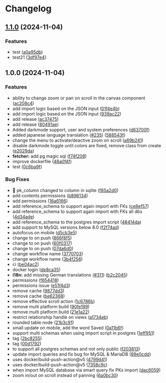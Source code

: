 # Changelog

## [1.1.0](https://github.com/guyb1/chartdb/compare/v1.0.0...v1.1.0) (2024-11-04)


### Features

* test ([a0a95db](https://github.com/guyb1/chartdb/commit/a0a95db3dbe47604ca5e87428e96c3fc541a3ac6))
* test21 ([3df97e4](https://github.com/guyb1/chartdb/commit/3df97e46b6e750e15690826651ac153a7cdab0ff))

## 1.0.0 (2024-11-04)


### Features

* ability to change zoom or pan on scroll in the canvas component ([ac208c4](https://github.com/guyb1/chartdb/commit/ac208c47dc307fd0dee5a987bb6ccde8d0599db7))
* add import logic based on the JSON input ([01f4e4b](https://github.com/guyb1/chartdb/commit/01f4e4bc6167c61e9c6b669a10a3f9c84ebc1774))
* add import logic based on the JSON input ([939ac22](https://github.com/guyb1/chartdb/commit/939ac2295f676796b46417433b5ec7625be29839))
* add release ([ac37475](https://github.com/guyb1/chartdb/commit/ac37475f370fb5e11271059aaf25ee98501d4523))
* add release ([80491ae](https://github.com/guyb1/chartdb/commit/80491aea4f9be7b72ced96245607a87b678ead6e))
* Added darkmode support, user and system preferences ([d63700f](https://github.com/guyb1/chartdb/commit/d63700fcfbfc4c65d4a17e93a4b5c48b0c65d9e4))
* added japanese language translation ([#235](https://github.com/guyb1/chartdb/issues/235)) ([588543f](https://github.com/guyb1/chartdb/commit/588543f324bfbec41f1ee67da856b47cc26b1ac2))
* change the menu to activate/deactive zoom on scroll ([a69b241](https://github.com/guyb1/chartdb/commit/a69b241d74f830ebb8f894935c154a53bba93da6))
* disable darkmode toggle until colors are fixed, remove class from create ([e2029da](https://github.com/guyb1/chartdb/commit/e2029da189b2feee772e7d9793ce01e59365f2ca))
* **fetcher:** add pg magic sql ([f74f208](https://github.com/guyb1/chartdb/commit/f74f208a860bf821fd9ace92ffbd91276ef6175c))
* improve dockerfile ([48a0f4f](https://github.com/guyb1/chartdb/commit/48a0f4f240f9fb603a66454e5deb4e7708c6a15d))
* test ([0c6ba9f](https://github.com/guyb1/chartdb/commit/0c6ba9fd670533aeb75ccdc4f982de66df32b18a))


### Bug Fixes

* :bug: pk_column changed to column in sqlite ([f85a2d0](https://github.com/guyb1/chartdb/commit/f85a2d086d70e9aa5c63f52a297f290cb2590967))
* add contents permissions ([b896134](https://github.com/guyb1/chartdb/commit/b896134cae940197e6995191dd09124af30ad1a3))
* add permissions ([16a6166](https://github.com/guyb1/chartdb/commit/16a6166b4ad35e879c73ac19a52f8678aad183a8))
* add reference_schema to support again import with FKs ([ce8ef57](https://github.com/guyb1/chartdb/commit/ce8ef57304ab73912275bfbd60e1fee6fe4b104d))
* add reference_schema to support again import with FKs all dbs ([4d34ade](https://github.com/guyb1/chartdb/commit/4d34ade63deb6f4469970ed4fb1f0e4045aa451a))
* add reference_schema to the postgres import script ([48414da](https://github.com/guyb1/chartdb/commit/48414dac83e99d47f2bc195e003689f01602904f))
* add support to MySQL versions below 8.0 ([f2f74ad](https://github.com/guyb1/chartdb/commit/f2f74ad412dfec3a5795182709a949224d37a759))
* autofocus on mobile ([d5cb3e5](https://github.com/guyb1/chartdb/commit/d5cb3e5648203a1552d76818e73c7382b6234f3d))
* change to on push ([866f8f5](https://github.com/guyb1/chartdb/commit/866f8f5ff1aec15a190cad8958d134e9a4ce2a43))
* change to on push ([60f0317](https://github.com/guyb1/chartdb/commit/60f0317ce60c3a8c9dede120e6cfcbbaf4c55174))
* change to on push ([07da6d0](https://github.com/guyb1/chartdb/commit/07da6d05cf9faa809bb9d0f8cd02751f9fb137dc))
* change workflow name ([3770703](https://github.com/guyb1/chartdb/commit/377070391d5573ccaf81ce7bf508bd79393a3d1a))
* change workflow name ([3b4f256](https://github.com/guyb1/chartdb/commit/3b4f2565989247abf88dabd178ad48e188268e33))
* ci ([be04ac2](https://github.com/guyb1/chartdb/commit/be04ac2ff2b2ef17b066bd3a1228408effaa90c4))
* docker login ([de8ca35](https://github.com/guyb1/chartdb/commit/de8ca3580bcfd15ea741a518e78d5e778a8a4ed5))
* **i18n:** add missing German translations ([#311](https://github.com/guyb1/chartdb/issues/311)) ([b2c2045](https://github.com/guyb1/chartdb/commit/b2c20459d55c087f906305707290ac4cfc52055b))
* permissions ([f654418](https://github.com/guyb1/chartdb/commit/f6544186d04bdb54a8afb5489ca62391f8996b1f))
* permissions issue ([e51f4d3](https://github.com/guyb1/chartdb/commit/e51f4d3c1c5471e314c17dc90566e0c8f6e889b9))
* remove cache ([9877dd3](https://github.com/guyb1/chartdb/commit/9877dd3c5a57bfb3e8d3f7efa8e373de3071d217))
* remove cache ([be62368](https://github.com/guyb1/chartdb/commit/be6236877e6005bc326c78fd78529b25e6bec6cb))
* remove effective scroll action ([1c6786b](https://github.com/guyb1/chartdb/commit/1c6786bff44b1be65af814873e40749e37353fa4))
* remove multi platform build ([90fe199](https://github.com/guyb1/chartdb/commit/90fe199b09dd1e46b4b1b29ed9765879bf23c08b))
* remove multi platform build ([21e1a22](https://github.com/guyb1/chartdb/commit/21e1a223bf4fd7d8198ef838801a6c068a26a5ed))
* restrict relationship handle  on views ([a1734eb](https://github.com/guyb1/chartdb/commit/a1734eb376db2642405dc46a4beede8c3f9f79de))
* rounded table node ([21b3c91](https://github.com/guyb1/chartdb/commit/21b3c91d267f0c7f3c9de741365abc23712890a3))
* small update on mobile, add the word Saved ([0a11b6f](https://github.com/guyb1/chartdb/commit/0a11b6f88345126180031ab7359eb941c997c83b))
* support multi schemas when using import script in postgres ([1eff951](https://github.com/guyb1/chartdb/commit/1eff9513eff7c2e52f4752e59ad5afaed52d62eb))
* tag ([2bc8255](https://github.com/guyb1/chartdb/commit/2bc8255c58e0fbec32aeac13e9621e7db690ac7b))
* tag ([00d1792](https://github.com/guyb1/chartdb/commit/00d1792c733335e1c7e82e62cca0e3d3da827a68))
* to support all postgres schemas and not only public ([f203813](https://github.com/guyb1/chartdb/commit/f203813f689e10c5096cdd1a2f4e6b1991c02f33))
* update import queries and fix bug for MySQL & MariaDB ([89e0cdd](https://github.com/guyb1/chartdb/commit/89e0cddd42431ece364301bfb700a140c2df8368))
* uses docker/build-push-action@v5 ([4799d41](https://github.com/guyb1/chartdb/commit/4799d41cd131b8672635aeb71b19a6153b46f4c5))
* uses docker/build-push-action@v5 ([7358c9c](https://github.com/guyb1/chartdb/commit/7358c9c98971896274ffef245ab030897cefea93))
* when import MySQL database via smart query fix PKs import ([dac6059](https://github.com/guyb1/chartdb/commit/dac6059853833d865e0b8a86423b5dac7572e55f))
* zoom in/out on scroll instead of panning ([6a0bc30](https://github.com/guyb1/chartdb/commit/6a0bc30cdbfebed7c12d8ceeba39058d55c170fb))
